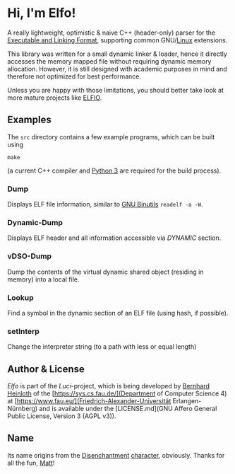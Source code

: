 Hi, I'm Elfo!
=============

A really lightweight, optimistic & naive C++ (header-only) parser for the [Executable and Linking Format](https://en.wikipedia.org/wiki/Executable_and_Linkable_Format), supporting common GNU/[Linux](https://refspecs.linuxfoundation.org/LSB_5.0.0/LSB-Core-generic/LSB-Core-generic/elf-generic.html) extensions.

This library was written for a small dynamic linker & loader, hence it directly accesses the memory mapped file without requiring dynamic memory allocation.
However, it is still designed with academic purposes in mind and therefore not optimized for best performance.

Unless you are happy with those limitations, you should better take look at more mature projects like [ELFIO](https://github.com/serge1/ELFIO).


Examples
--------

The `src` directory contains a few example programs, which can be built using

    make

(a current C++ compiler and [Python 3](https://www.python.org/) are required for the build process).

### Dump

Displays ELF file information, similar to [GNU Binutils](https://www.gnu.org/software/binutils/) `readelf -a -W`.

### Dynamic-Dump

Displays ELF header and all information accessible via *DYNAMIC* section.

### vDSO-Dump

Dump the contents of the virtual dynamic shared object (residing in memory) into a local file.

### Lookup

Find a symbol in the dynamic section of an ELF file (using hash, if possible).

### setInterp

Change the interpreter string (to a path with less or equal length)


Author & License
----------------

*Elfo* is part of the *Luci*-project, which is being developed by [Bernhard Heinloth](https://sys.cs.fau.de/person/heinloth) of the [https://sys.cs.fau.de/](Department of Computer Science 4) at [https://www.fau.eu/](Friedrich-Alexander-Universität Erlangen-Nürnberg) and is available under the [LICENSE.md](GNU Affero General Public License, Version 3 (AGPL v3)).


Name
----

Its name origins from the [Disenchantment](https://en.wikipedia.org/wiki/Disenchantment_(TV_series)) [character](https://disenchantment.fandom.com/wiki/Elfo), obviously.
Thanks for all the fun, [Matt](https://en.wikipedia.org/wiki/Matt_Groening)!
